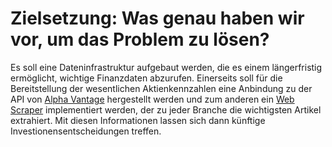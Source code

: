 # Zielsetzung: Was genau haben wir vor, um das Problem zu lösen?

Es soll eine Dateninfrastruktur aufgebaut werden, die es einem längerfristig ermöglicht, wichtige Finanzdaten abzurufen. Einerseits soll für die Bereitstellung der wesentlichen Aktienkennzahlen eine Anbindung zu der API von  [Alpha Vantage](../python_files/alphavantage.py) hergestellt werden und zum anderen ein [Web Scraper](../notebooks/web_scraper.ipynb) implementiert werden, der zu jeder Branche die wichtigsten Artikel extrahiert. Mit diesen Informationen lassen sich dann künftige Investionensentscheidungen treffen.

